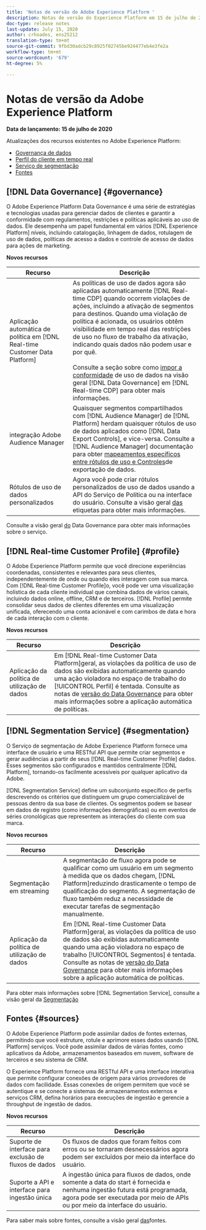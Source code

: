 ```yaml
---
title: 'Notas de versão do Adobe Experience Platform '
description: Notas de versão do Experience Platform em 15 de julho de 2020
doc-type: release notes
last-update: July 15, 2020
author: crhoades, ens25212
translation-type: tm+mt
source-git-commit: 9fbd30adcb29c8925f02745be924477eb4e3fe2a
workflow-type: tm+mt
source-wordcount: '679'
ht-degree: 5%

---
```



# Notas de versão da Adobe Experience Platform

**Data de lançamento: 15 de julho de 2020**

Atualizações dos recursos existentes no Adobe Experience Platform:

- [Governança de dados](#governance)
- [Perfil do cliente em tempo real](#profile)
- [Serviço de segmentação](#segmentation)
- [Fontes](#sources)

## [!DNL Data Governance] {#governance}

O Adobe Experience Platform Data Governance é uma série de estratégias e tecnologias usadas para gerenciar dados de clientes e garantir a conformidade com regulamentos, restrições e políticas aplicáveis ao uso de dados. Ele desempenha um papel fundamental em vários [!DNL Experience Platform] níveis, incluindo catalogação, linhagem de dados, rotulagem de uso de dados, políticas de acesso a dados e controle de acesso de dados para ações de marketing.

**Novos recursos**

| Recurso | Descrição |
| -----------| ---------- |
| Aplicação automática de política em [!DNL Real-time Customer Data Platform] | As políticas de uso de dados agora são aplicadas automaticamente [!DNL Real-time CDP] quando ocorrem violações de ações, incluindo a ativação de segmentos para destinos. Quando uma violação de política é acionada, os usuários obtêm visibilidade em tempo real das restrições de uso no fluxo de trabalho da ativação, indicando quais dados não podem usar e por quê.<br><br>Consulte a seção sobre como [impor a conformidade](../../rtcdp/privacy/data-governance-overview.md#enforce-data-usage-compliance) de uso de dados na visão geral [!DNL Data Governance] em [!DNL Real-time CDP] para obter mais informações. |
| integração Adobe Audience Manager | Quaisquer segmentos compartilhados com [!DNL Audience Manager] de [!DNL Platform] herdam quaisquer rótulos de uso de dados aplicados como [!DNL Data Export Controls], e vice-versa. Consulte a [!DNL Audience Manager] documentação para obter [mapeamentos específicos entre rótulos de uso e Controles](https://docs.adobe.com/content/help/en/audience-manager/user-guide/implementation-integration-guides/integration-experience-platform/aam-aep-audience-sharing.html#aam-data-export-control-in-aep)de exportação de dados. |
| Rótulos de uso de dados personalizados | Agora você pode criar rótulos personalizados de uso de dados usando a API do Serviço de Política ou na interface do usuário. Consulte a visão geral [das](../../data-governance/labels/overview.md) etiquetas para obter mais informações. |

Consulte a visão geral [do](../../data-governance/home.md) Data Governance para obter mais informações sobre o serviço.

## [!DNL Real-time Customer Profile] {#profile}

O Adobe Experience Platform permite que você direcione experiências coordenadas, consistentes e relevantes para seus clientes, independentemente de onde ou quando eles interagem com sua marca. Com [!DNL Real-time Customer Profile]o, você pode ver uma visualização holística de cada cliente individual que combina dados de vários canais, incluindo dados online, offline, CRM e de terceiros. [!DNL Profile] permite consolidar seus dados de clientes diferentes em uma visualização unificada, oferecendo uma conta acionável e com carimbos de data e hora de cada interação com o cliente.

**Novos recursos**

| Recurso | Descrição |
| ------- | ----------- |
| Aplicação da política de utilização de dados | Em [!DNL Real-time Customer Data Platform]geral, as violações da política de uso de dados são exibidas automaticamente quando uma ação violadora no espaço de trabalho do [!UICONTROL Perfil] é tentada. Consulte as notas de [versão do Data Governance](#governance) para obter mais informações sobre a aplicação automática de políticas. |

## [!DNL Segmentation Service] {#segmentation}

O Serviço de segmentação de Adobe Experience Platform fornece uma interface de usuário e uma RESTful API que permite criar segmentos e gerar audiências a partir de seus [!DNL Real-time Customer Profile] dados. Esses segmentos são configurados e mantidos centralmente [!DNL Platform], tornando-os facilmente acessíveis por qualquer aplicativo da Adobe.

[!DNL Segmentation Service] define um subconjunto específico de perfis descrevendo os critérios que distinguem um grupo comercializável de pessoas dentro da sua base de clientes. Os segmentos podem se basear em dados de registro (como informações demográficas) ou em eventos de séries cronológicas que representem as interações do cliente com sua marca.

**Novos recursos**

| Recurso | Descrição |
| ------- | ----------- |
| Segmentação em streaming | A segmentação de fluxo agora pode se qualificar como um usuário em um segmento à medida que os dados chegam, [!DNL Platform]reduzindo drasticamente o tempo de qualificação do segmento. A segmentação de fluxo também reduz a necessidade de executar tarefas de segmentação manualmente. |
| Aplicação da política de utilização de dados | Em [!DNL Real-time Customer Data Platform]geral, as violações da política de uso de dados são exibidas automaticamente quando uma ação violadora no espaço de trabalho [!UICONTROL Segmentos] é tentada. Consulte as notas de [versão do Data Governance](#governance) para obter mais informações sobre a aplicação automática de políticas. |

Para obter mais informações sobre [!DNL Segmentation Service], consulte a visão geral da [Segmentação](../../segmentation/home.md)

## Fontes {#sources}

O Adobe Experience Platform pode assimilar dados de fontes externas, permitindo que você estruture, rotule e aprimore esses dados usando [!DNL Platform] serviços. Você pode assimilar dados de várias fontes, como aplicativos da Adobe, armazenamentos baseados em nuvem, software de terceiros e seu sistema de CRM.

O Experience Platform fornece uma RESTful API e uma interface interativa que permite configurar conexões de origem para vários provedores de dados com facilidade. Essas conexões de origem permitem que você se autentique e se conecte a sistemas de armazenamentos externos e serviços CRM, defina horários para execuções de ingestão e gerencie a throughput de ingestão de dados.

**Novos recursos**

| Recurso | Descrição |
| ------- | ----------- |
| Suporte de interface para exclusão de fluxos de dados | Os fluxos de dados que foram feitos com erros ou se tornaram desnecessários agora podem ser excluídos por meio da interface do usuário. |
| Suporte a API e interface para ingestão única | A ingestão única para fluxos de dados, onde somente a data do start é fornecida e nenhuma ingestão futura está programada, agora pode ser executada por meio de APIs ou por meio da interface do usuário. |

Para saber mais sobre fontes, consulte a visão geral [das](../../sources/home.md)fontes.
